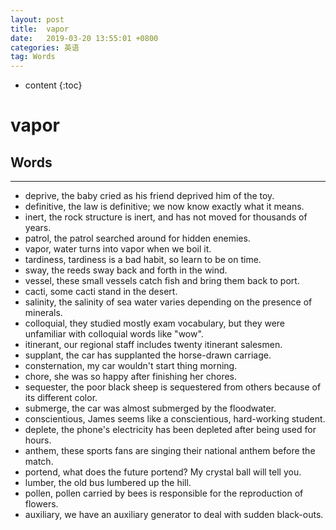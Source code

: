 ```yaml
---
layout: post
title:  vapor
date:   2019-03-20 13:55:01 +0800
categories: 英语
tag: Words
---
```

* content
{:toc}


# vapor


## Words
---
* deprive, the baby cried as his friend deprived him of the toy.
* definitive, the law is definitive; we now know exactly what it means.
* inert, the rock structure is inert, and has not moved for thousands of years.
* patrol, the patrol searched around for hidden enemies.
* vapor, water turns into vapor when we boil it.
* tardiness, tardiness is a bad habit, so learn to be on time.
* sway, the reeds sway back and forth in the wind.
* vessel, these small vessels catch fish and bring them back to port.
* cacti, some cacti stand in the desert.
* salinity, the salinity of sea water varies depending on the presence of minerals.
* colloquial, they studied mostly exam vocabulary, but they were unfamiliar with colloquial words like "wow".
* itinerant, our regional staff includes twenty itinerant salesmen.
* supplant, the car has supplanted the horse-drawn carriage.
* consternation, my car wouldn't start thing morning.
* chore, she was so happy after finishing her chores.
* sequester, the poor black sheep is sequestered from others because of its different color.
* submerge, the car was almost submerged by the floodwater.
* conscientious, James seems like a conscientious, hard-working student.
* deplete, the phone's electricity has been depleted after being used for hours.
* anthem, these sports fans are singing their national anthem before the match.
* portend, what does the future portend? My crystal ball will tell you.
* lumber, the old bus lumbered up the hill.
* pollen, pollen carried by bees is responsible for the reproduction of flowers.
* auxiliary, we have an auxiliary generator to deal with sudden black-outs.

